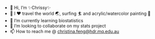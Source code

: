 - 👋 Hi, I’m ✨Chrissy✨  
- 👀 I :heart: travel the world :earth_asia:, surfing :surfer: and acrylic/watercolor painting :art:
- 🌱 I’m currently learning biostatistics
- 💞️ I’m looking to collaborate on my stats project
- 📫 How to reach me @ christina.feng@hdr.mq.edu.au

<!---
Christinaya/Christinaya is a ✨ special ✨ repository because its `README.md` (this file) appears on your GitHub profile.
You can click the Preview link to take a look at your changes.
--->
